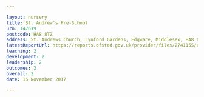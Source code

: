 ```yaml
---

layout: nursery
title: St. Andrew's Pre-School
urn: 147619
postcode: HA8 8TZ
address: St. Andrews Church, Lynford Gardens, Edgware, Middlesex, HA8 8TZ
latestReportUrl: https://reports.ofsted.gov.uk/provider/files/2741155/urn/147619.pdf
teaching: 2
development: 2
leadership: 2
outcomes: 2
overall: 2
date: 15 November 2017

---
```

